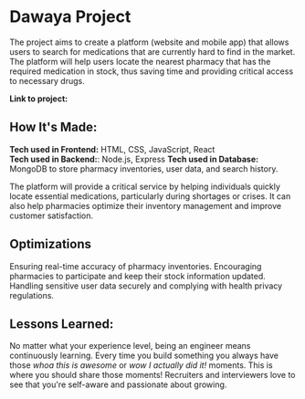 # Dawaya Project
The project aims to create a platform (website and mobile app) that allows users to search for medications that are currently hard to find in the market. The platform will help users locate the nearest pharmacy that has the required medication in stock, thus saving time and providing critical access to necessary drugs.

**Link to project:** 



## How It's Made:

**Tech used in Frontend:** HTML, CSS, JavaScript, React <br>
**Tech used in Backend:**: Node.js, Express
**Tech used in Database:** MongoDB to store pharmacy inventories, user data, and search history.

The platform will provide a critical service by helping individuals quickly locate essential medications, particularly during shortages or crises. It can also help pharmacies optimize their inventory management and improve customer satisfaction.

## Optimizations
Ensuring real-time accuracy of pharmacy inventories.
Encouraging pharmacies to participate and keep their stock information updated.
Handling sensitive user data securely and complying with health privacy regulations.

## Lessons Learned:

No matter what your experience level, being an engineer means continuously learning. Every time you build something you always have those *whoa this is awesome* or *wow I actually did it!* moments. This is where you should share those moments! Recruiters and interviewers love to see that you're self-aware and passionate about growing.


